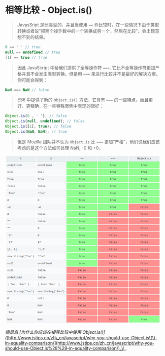 # 相等比较 - Object.is\(\)

> JavasSript 是弱类型的，并且当使用 `==` 作比较时，在一些情况下由于类型转换或者说"把两个操作数中的一个转换成另一个，然后在比较”，会出现意想不到的结果。

```javascript
0 == ' ' // true
null == undefined // true
[1] == true // true
```

> 因此 JavaScript 中给我们提供了全等操作符 `===`, 它比不全等操作符更加严格并且不会发生类型转换。但是用 `===` 来进行比较并不是最好的解决方案。你可能会得到：

```javascript
NaN === NaN // false
```

> ES6 中提供了新的 `Object.is()` 方法，它具有 `===` 的一些特点，而且更好、更精确，在一些特殊案例中表现的很好：

```javascript
Object.is(0 , ' '); // false
Object.is(null, undefined); // false
Object.is([1], true); // false
Object.is(NaN, NaN); // true
```

> 但是 Mozilla 团队并不认为 `Object.is` 比 `===` 更加“严格”，他们说我们应该考虑的是这个方法如何处理 NaN, -0 和 +0。

![differences of operators in equality comparisons javascript](../.gitbook/assets/pcyqklc.png)

_摘录自 \[为什么你应该在相等比较中使用 Object.is\(\)\]\(_[http://www.jstips.co/zh\_cn/javascript/why-you-should-use-Object.is\(\)-in-equality-comparison/](http://www.jstips.co/zh_cn/javascript/why-you-should-use-Object.is%28%29-in-equality-comparison/)_\)_

